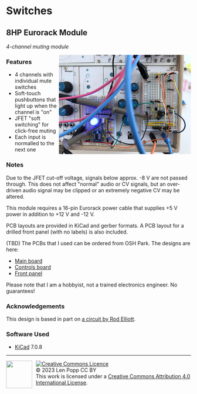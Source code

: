 # Switches

## 8HP Eurorack Module

_4-channel muting module_

<img src="Switches.jpg" style="float:right;width:360px">

### Features
- 4 channels with individual mute switches
- Soft-touch pushbuttons that light up when the channel is "on"
- JFET "soft switching" for click-free muting
- Each input is normalled to the next one

### Notes
Due to the JFET cut-off voltage, signals below approx. -8 V are not passed through. This does not affect "normal" audio or CV signals, but an over-driven audio signal may be clipped or an extremely negative CV may be altered.

This module requires a 16-pin Eurorack power cable that supplies +5 V power in addition to +12 V and -12 V.

PCB layouts are provided in KiCad and gerber formats. A PCB layout for a drilled front panel (with no labels) is also included.

(TBD) The PCBs that I used can be ordered from OSH Park. The designs are here:
- [Main board](https://oshpark.com/shared_projects/zzz)
- [Controls board](https://oshpark.com/shared_projects/zzz)
- [Front panel](https://oshpark.com/shared_projects/zzz)

Please note that I am a hobbyist, not a trained electronics engineer. No guarantees!

### Acknowledgements
This design is based in part on [a circuit by Rod Elliott](http://sound-au.com/articles/muting.html#s2).

### Software Used

* [KiCad](https://www.kicad.org/) 7.0.8

<hr /><div><div style="float:left; padding-right:10px;"><img src="https://i0.wp.com/www.oshwa.org/wp-content/uploads/2014/03/oshw-logo-100-px.png" width=71 height=75 /></div><div style="xfloat:left; padding-left:10px;"><a rel="license" href="http://creativecommons.org/licenses/by/4.0/"><img alt="Creative Commons Licence" style="border-width:0;" src="https://i.creativecommons.org/l/by/4.0/88x31.png" /></a><br />© 2023 Len Popp CC BY<br />This work is licensed under a <a rel="license" href="http://creativecommons.org/licenses/by/4.0/">Creative Commons Attribution 4.0 International License</a>.</div></div>